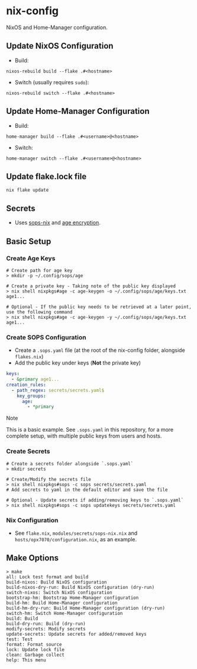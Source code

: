 # nix-config

NixOS and Home-Manager configuration.

## Update NixOS Configuration

- Build:

```shell
nixos-rebuild build --flake .#<hostname>
```

- Switch (usually requires `sudo`):

```shell
nixos-rebuild switch --flake .#<hostname>
```

## Update Home-Manager Configuration

- Build:

```shell
home-manager build --flake .#<username>@<hostname>
```

- Switch:

```shell
home-manager switch --flake .#<username>@<hostname>
```

## Update flake.lock file

```shell
nix flake update
```

## Secrets

- Uses [sops-nix](https://github.com/Mic92/sops-nix) and [age encryption](https://github.com/FiloSottile/age).

## Basic Setup

### Create Age Keys

```shell
# Create path for age key
> mkdir -p ~/.config/sops/age

# Create a private key - Taking note of the public key displayed
> nix shell nixpkgs#age -c age-keygen -o ~/.config/sops/age/keys.txt
age1...

# Optional - If the public key needs to be retrieved at a later point, use the following command
> nix shell nixpkgs#age -c age-keygen -y ~/.config/sops/age/keys.txt
age1...
```

### Create SOPS Configuration

- Create a `.sops.yaml` file (at the root of the nix-config folder, alongside `flakes.nix`)
- Add the public key under keys (**Not** the private key)

```yaml
keys:
  - &primary age1...
creation_rules:
  - path_regex: secrets/secrets.yaml$
    key_groups:
      age:
        - *primary
```

> [!NOTE]
> This is a basic example. See `.sops.yaml` in this repository, for a more complete setup, with multiple public keys from users and hosts.

### Create Secrets

```shell
# Create a secrets folder alongside `.sops.yaml`
> mkdir secrets

# Create/Modify the secrets file
> nix shell nixpkgs#sops -c sops secrets/secrets.yaml
# Add secrets to yaml in the default editor and save the file

# Optional - Update secrets if adding/removing keys to `.sops.yaml`
> nix shell nixpkgs#sops -c sops updatekeys secrets/secrets.yaml
```

### Nix Configuration

* See `flake.nix`, `modules/secrets/sops-nix.nix` and `hosts/opx7070/configuration.nix`, as an example.

## Make Options

```shell
> make
all: Lock test format and build
build-nixos: Build NixOS configuration
build-nixos-dry-run: Build NixOS configuration (dry-run)
switch-nixos: Switch NixOS configuration
bootstrap-hm: Bootstrap Home-Manager configuration
build-hm: Build Home-Manager configuration
build-hm-dry-run: Build Home-Manager configuration (dry-run)
switch-hm: Switch Home-Manager configuration
build: Build
build-dry-run: Build (dry-run)
modify-secrets: Modify secrets
update-secrets: Update secrets for added/removed keys
test: Test
format: Format source
lock: Update lock file
clean: Garbage collect
help: This menu
```
